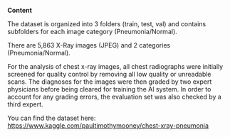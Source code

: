 **Content**

The dataset is organized into 3 folders (train, test, val) and contains subfolders for each image category (Pneumonia/Normal).

There are 5,863 X-Ray images (JPEG) and 2 categories (Pneumonia/Normal).

For the analysis of chest x-ray images, all chest radiographs were initially screened for quality control by removing all low quality or unreadable scans. The diagnoses for the images were then graded by two expert physicians before being cleared for training the AI system. In order to account for any grading errors, the evaluation set was also checked by a third expert.

You can find the dataset here: https://www.kaggle.com/paultimothymooney/chest-xray-pneumonia